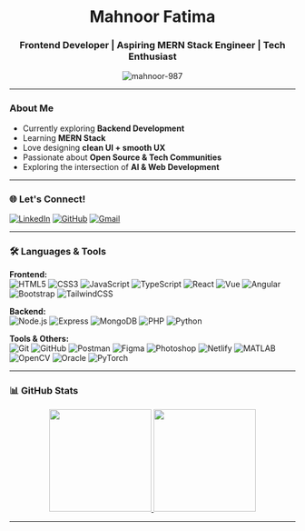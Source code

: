 <h1 align="center"> Mahnoor Fatima </h1>
<h3 align="center">Frontend Developer | Aspiring MERN Stack Engineer | Tech Enthusiast</h3>

<p align="center">
  <img src="https://komarev.com/ghpvc/?username=mahnoor-987&label=Profile%20views&color=0e75b6&style=flat" alt="mahnoor-987" />
</p>

---

### About Me
-  Currently exploring **Backend Development**
- Learning **MERN Stack**
- Love designing **clean UI + smooth UX**
- Passionate about **Open Source & Tech Communities**
- Exploring the intersection of **AI & Web Development**

---

### 🌐 Let's Connect!
[![LinkedIn](https://img.shields.io/badge/-LinkedIn-%230077B5.svg?&style=for-the-badge&logo=linkedin&logoColor=white)](https://www.linkedin.com/in/mahnoor-fatima-4bb5b5374/)
[![GitHub](https://img.shields.io/badge/GitHub-100000?style=for-the-badge&logo=github&logoColor=white)](https://github.com/mahnoor-987)
[![Gmail](https://img.shields.io/badge/-Gmail-D14836?style=for-the-badge&logo=gmail&logoColor=white)](mailto:mahnoorfatima987@gmail.com)

---

### 🛠️ Languages & Tools

**Frontend:**  
![HTML5](https://img.shields.io/badge/-HTML5-E34F26?logo=html5&logoColor=fff) 
![CSS3](https://img.shields.io/badge/-CSS3-1572B6?logo=css3&logoColor=fff) 
![JavaScript](https://img.shields.io/badge/-JavaScript-F7DF1E?logo=javascript&logoColor=000) 
![TypeScript](https://img.shields.io/badge/-TypeScript-3178C6?logo=typescript&logoColor=fff) 
![React](https://img.shields.io/badge/-React-61DAFB?logo=react&logoColor=000) 
![Vue](https://img.shields.io/badge/-Vue-42B883?logo=vue.js&logoColor=fff) 
![Angular](https://img.shields.io/badge/-Angular-DD0031?logo=angular&logoColor=fff) 
![Bootstrap](https://img.shields.io/badge/-Bootstrap-7952B3?logo=bootstrap&logoColor=fff) 
![TailwindCSS](https://img.shields.io/badge/-TailwindCSS-06B6D4?logo=tailwindcss&logoColor=fff) 

**Backend:**  
![Node.js](https://img.shields.io/badge/-Node.js-339933?logo=node.js&logoColor=fff) 
![Express](https://img.shields.io/badge/-Express-000?logo=express&logoColor=fff) 
![MongoDB](https://img.shields.io/badge/-MongoDB-47A248?logo=mongodb&logoColor=fff) 
![PHP](https://img.shields.io/badge/-PHP-777BB4?logo=php&logoColor=fff) 
![Python](https://img.shields.io/badge/-Python-3776AB?logo=python&logoColor=fff) 

**Tools & Others:**  
![Git](https://img.shields.io/badge/-Git-F05032?logo=git&logoColor=fff) 
![GitHub](https://img.shields.io/badge/-GitHub-181717?logo=github&logoColor=fff) 
![Postman](https://img.shields.io/badge/-Postman-FF6C37?logo=postman&logoColor=fff) 
![Figma](https://img.shields.io/badge/-Figma-F24E1E?logo=figma&logoColor=fff) 
![Photoshop](https://img.shields.io/badge/-Photoshop-31A8FF?logo=adobephotoshop&logoColor=fff) 
![Netlify](https://img.shields.io/badge/-Netlify-00C7B7?logo=netlify&logoColor=fff) 
![MATLAB](https://img.shields.io/badge/-MATLAB-0076A8?logo=mathworks&logoColor=fff) 
![OpenCV](https://img.shields.io/badge/-OpenCV-5C3EE8?logo=opencv&logoColor=fff) 
![Oracle](https://img.shields.io/badge/-Oracle-F80000?logo=oracle&logoColor=fff) 
![PyTorch](https://img.shields.io/badge/-PyTorch-EE4C2C?logo=pytorch&logoColor=fff) 

---

### 📊 GitHub Stats  

<p align="center">
  <a href="https://github.com/mahnoor-987">
    <img height="180em" src="https://github-readme-stats.vercel.app/api?username=mahnoor-987&show_icons=true&theme=transparent&title_color=8B4513&text_color=D2B48C&icon_color=A0522D&bg_color=000000&hide_border=true"/>
    <img height="180em" src="https://github-readme-stats.vercel.app/api/top-langs/?username=mahnoor-987&layout=compact&langs_count=6&theme=transparent&title_color=8B4513&text_color=D2B48C&icon_color=A0522D&bg_color=000000&hide_border=true"/>
  </a>
</p>





---




